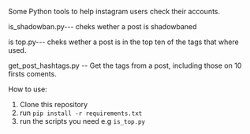 Some Python tools to help instagram users check their accounts.

is_shadowban.py--- cheks wether a post is shadowbaned

is top.py--- cheks wether a post is in the top ten of the tags that where used.

get_post_hashtags.py -- Get the tags from a post, including those on 10 firsts coments.

How to use:

1. Clone this repository 
2. run ` pip install -r requirements.txt `
3. run the scripts you need
   e.g
   `is_top.py `

